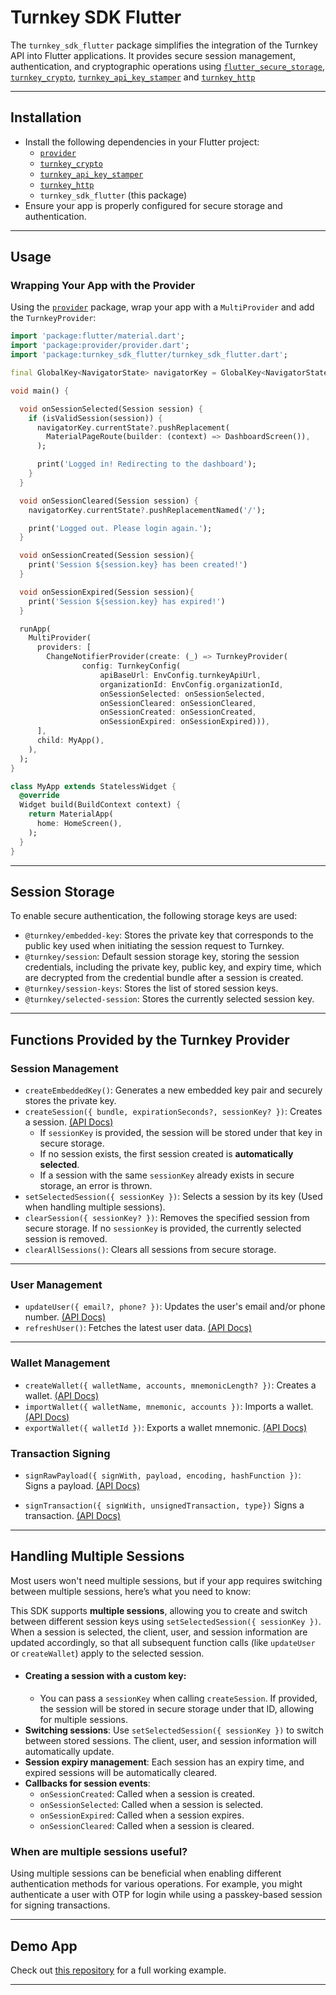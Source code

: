 # Turnkey SDK Flutter

The `turnkey_sdk_flutter` package simplifies the integration of the Turnkey API into Flutter applications. It provides secure session management, authentication, and cryptographic operations using [`flutter_secure_storage`](https://pub.dev/packages/flutter_secure_storage), [`turnkey_crypto`](../crypto/), [`turnkey_api_key_stamper`](../api-key-stamper/) and [`turnkey_http`](../http/)

---

## **Installation**

- Install the following dependencies in your Flutter project:
  - [`provider`](https://pub.dev/packages/provider)
  - [`turnkey_crypto`](../crypto/)
  - [`turnkey_api_key_stamper`](../api-key-stamper/)
  - [`turnkey_http`](../http/)
  - `turnkey_sdk_flutter` (this package)
- Ensure your app is properly configured for secure storage and authentication.

---

## **Usage**

### **Wrapping Your App with the Provider**

Using the [`provider`](https://pub.dev/packages/provider) package, wrap your app with a `MultiProvider` and add the `TurnkeyProvider`:

```dart
import 'package:flutter/material.dart';
import 'package:provider/provider.dart';
import 'package:turnkey_sdk_flutter/turnkey_sdk_flutter.dart';

final GlobalKey<NavigatorState> navigatorKey = GlobalKey<NavigatorState>();

void main() {

  void onSessionSelected(Session session) {
    if (isValidSession(session)) {
      navigatorKey.currentState?.pushReplacement(
        MaterialPageRoute(builder: (context) => DashboardScreen()),
      );

      print('Logged in! Redirecting to the dashboard');
    }
  }

  void onSessionCleared(Session session) {
    navigatorKey.currentState?.pushReplacementNamed('/');

    print('Logged out. Please login again.');
  }

  void onSessionCreated(Session session){
    print('Session ${session.key} has been created!')
  }

  void onSessionExpired(Session session){
    print('Session ${session.key} has expired!')
  }

  runApp(
    MultiProvider(
      providers: [
        ChangeNotifierProvider(create: (_) => TurnkeyProvider(
                config: TurnkeyConfig(
                    apiBaseUrl: EnvConfig.turnkeyApiUrl,
                    organizationId: EnvConfig.organizationId,
                    onSessionSelected: onSessionSelected,
                    onSessionCleared: onSessionCleared,
                    onSessionCreated: onSessionCreated,
                    onSessionExpired: onSessionExpired))),
      ],
      child: MyApp(),
    ),
  );
}

class MyApp extends StatelessWidget {
  @override
  Widget build(BuildContext context) {
    return MaterialApp(
      home: HomeScreen(),
    );
  }
}
```

---

## **Session Storage**

To enable secure authentication, the following storage keys are used:

- `@turnkey/embedded-key`: Stores the private key that corresponds to the public key used when initiating the session request to Turnkey.
- `@turnkey/session`: Default session storage key, storing the session credentials, including the private key, public key, and expiry time, which are decrypted from the credential bundle after a session is created.
- `@turnkey/session-keys`: Stores the list of stored session keys.
- `@turnkey/selected-session`: Stores the currently selected session key.

---

## **Functions Provided by the Turnkey Provider**

### **Session Management**

- `createEmbeddedKey()`: Generates a new embedded key pair and securely stores the private key.
- `createSession({ bundle, expirationSeconds?, sessionKey? })`: Creates a session. [(API Docs)](https://docs.turnkey.com/api#tag/Sessions/operation/CreateReadWriteSession)
  - If `sessionKey` is provided, the session will be stored under that key in secure storage.
  - If no session exists, the first session created is **automatically selected**.
  - If a session with the same `sessionKey` already exists in secure storage, an error is thrown.
- `setSelectedSession({ sessionKey })`: Selects a session by its key (Used when handling multiple sessions).
- `clearSession({ sessionKey? })`: Removes the specified session from secure storage. If no `sessionKey` is provided, the currently selected session is removed.
- `clearAllSessions()`: Clears all sessions from secure storage.

---

### **User Management**

- `updateUser({ email?, phone? })`: Updates the user's email and/or phone number. [(API Docs)](https://docs.turnkey.com/api#tag/Users/operation/UpdateUser)
- `refreshUser()`: Fetches the latest user data. [(API Docs)](https://docs.turnkey.com/api#tag/Sessions)

---

### **Wallet Management**

- `createWallet({ walletName, accounts, mnemonicLength? })`: Creates a wallet. [(API Docs)](https://docs.turnkey.com/api#tag/Wallets/operation/CreateWallet)
- `importWallet({ walletName, mnemonic, accounts })`: Imports a wallet. [(API Docs)](https://docs.turnkey.com/api#tag/Wallets/operation/ImportWallet)
- `exportWallet({ walletId })`: Exports a wallet mnemonic. [(API Docs)](https://docs.turnkey.com/api#tag/Wallets/operation/ExportWallet)

### **Transaction Signing**

- `signRawPayload({ signWith, payload, encoding, hashFunction })`: Signs a payload. [(API Docs)](https://docs.turnkey.com/api#tag/Signing/operation/SignRawPayload)

- `signTransaction({ signWith, unsignedTransaction, type})` Signs a transaction. [(API Docs)](https://docs.turnkey.com/api#tag/Signing/operation/SignTransaction)

---

## **Handling Multiple Sessions**

Most users won't need multiple sessions, but if your app requires switching between multiple sessions, here’s what you need to know:

This SDK supports **multiple sessions**, allowing you to create and switch between different session keys using `setSelectedSession({ sessionKey })`. When a session is selected, the client, user, and session information are updated accordingly, so that all subsequent function calls (like `updateUser` or `createWallet`) apply to the selected session.

- #### Creating a session with a custom key:
  - You can pass a `sessionKey` when calling `createSession`. If provided, the session will be stored in secure storage under that ID, allowing for multiple sessions.
- **Switching sessions**: Use `setSelectedSession({ sessionKey })` to switch between stored sessions. The client, user, and session information will automatically update.
- **Session expiry management**: Each session has an expiry time, and expired sessions will be automatically cleared.
- **Callbacks for session events**:
  - `onSessionCreated`: Called when a session is created.
  - `onSessionSelected`: Called when a session is selected.
  - `onSessionExpired`: Called when a session expires.
  - `onSessionCleared`: Called when a session is cleared.

### When are multiple sessions useful?

Using multiple sessions can be beneficial when enabling different authentication methods for various operations. For example, you might authenticate a user with OTP for login while using a passkey-based session for signing transactions.

---

## **Demo App**

Check out [this repository](https://github.com/tkhq/dart-sdk/tree/main/examples/flutter-demo-app) for a full working example.

---
